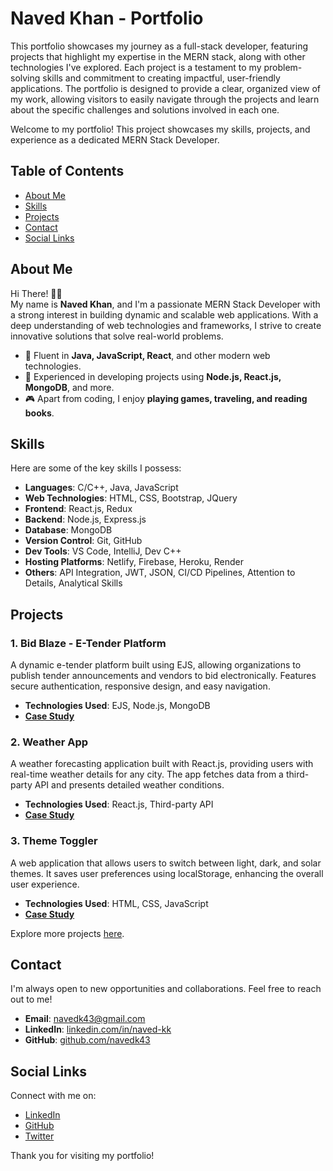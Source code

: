 # Naved Khan - Portfolio

This portfolio showcases my journey as a full-stack developer, featuring projects that highlight my expertise in the MERN stack, along with other technologies I've explored. Each project is a testament to my problem-solving skills and commitment to creating impactful, user-friendly applications. The portfolio is designed to provide a clear, organized view of my work, allowing visitors to easily navigate through the projects and learn about the specific challenges and solutions involved in each one.


Welcome to my portfolio! This project showcases my skills, projects, and experience as a dedicated MERN Stack Developer.

## Table of Contents

- [About Me](#about-me)
- [Skills](#skills)
- [Projects](#projects)
- [Contact](#contact)
- [Social Links](#social-links)

## About Me

Hi There! 👋🏻  
My name is **Naved Khan**, and I'm a passionate MERN Stack Developer with a strong interest in building dynamic and scalable web applications. With a deep understanding of web technologies and frameworks, I strive to create innovative solutions that solve real-world problems.

- 🚀 Fluent in **Java, JavaScript, React**, and other modern web technologies.
- 💼 Experienced in developing projects using **Node.js, React.js, MongoDB**, and more.
- 🎮 Apart from coding, I enjoy **playing games, traveling, and reading books**.

## Skills

Here are some of the key skills I possess:

- **Languages**: C/C++, Java, JavaScript
- **Web Technologies**: HTML, CSS, Bootstrap, JQuery
- **Frontend**: React.js, Redux
- **Backend**: Node.js, Express.js
- **Database**: MongoDB
- **Version Control**: Git, GitHub
- **Dev Tools**: VS Code, IntelliJ, Dev C++
- **Hosting Platforms**: Netlify, Firebase, Heroku, Render
- **Others**: API Integration, JWT, JSON, CI/CD Pipelines, Attention to Details, Analytical Skills

## Projects

### 1. Bid Blaze - E-Tender Platform
A dynamic e-tender platform built using EJS, allowing organizations to publish tender announcements and vendors to bid electronically. Features secure authentication, responsive design, and easy navigation.

- **Technologies Used**: EJS, Node.js, MongoDB
- **[Case Study](./project-1.html)**

### 2. Weather App
A weather forecasting application built with React.js, providing users with real-time weather details for any city. The app fetches data from a third-party API and presents detailed weather conditions.

- **Technologies Used**: React.js, Third-party API
- **[Case Study](./project-2.html)**

### 3. Theme Toggler
A web application that allows users to switch between light, dark, and solar themes. It saves user preferences using localStorage, enhancing the overall user experience.

- **Technologies Used**: HTML, CSS, JavaScript
- **[Case Study](./project-3.html)**

Explore more projects [here](https://github.com/navedk43?tab=repositories).

## Contact

I'm always open to new opportunities and collaborations. Feel free to reach out to me!

- **Email**: navedk43@gmail.com
- **LinkedIn**: [linkedin.com/in/naved-kk](https://www.linkedin.com/in/naved-kk/)
- **GitHub**: [github.com/navedk43](https://github.com/navedk43)

## Social Links

Connect with me on:

- [LinkedIn](https://www.linkedin.com/in/naved-kk/)
- [GitHub](https://github.com/navedk43)
- [Twitter](#)

Thank you for visiting my portfolio!
